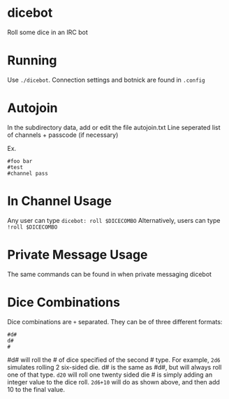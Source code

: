 # dicebot
Roll some dice in an IRC bot

# Running

Use `./dicebot`. Connection settings and botnick are found in `.config`

# Autojoin

In the subdirectory data, add or edit the file autojoin.txt
Line seperated list of channels + passcode (if necessary)

Ex.
```
#foo bar
#test
#channel pass
```

# In Channel Usage

Any user can type `dicebot: roll $DICECOMBO`
Alternatively, users can type `!roll $DICECOMBO`

# Private Message Usage
The same commands can be found in when private messaging dicebot

# Dice Combinations
Dice combinations are `+` separated. They can be of three different formats:
```
#d#
d#
#
```
\#d# will roll the # of dice specified of the second # type. For example, `2d6` simulates rolling 2 six-sided die.
d# is the same as #d#, but will always roll one of that type. `d20` will roll one twenty sided die
\# is simply adding an integer value to the dice roll. `2d6+10` will do as shown above, and then add 10 to the final value.

